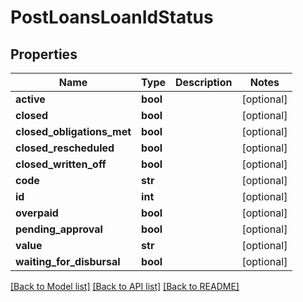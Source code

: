 # PostLoansLoanIdStatus

## Properties
Name | Type | Description | Notes
------------ | ------------- | ------------- | -------------
**active** | **bool** |  | [optional] 
**closed** | **bool** |  | [optional] 
**closed_obligations_met** | **bool** |  | [optional] 
**closed_rescheduled** | **bool** |  | [optional] 
**closed_written_off** | **bool** |  | [optional] 
**code** | **str** |  | [optional] 
**id** | **int** |  | [optional] 
**overpaid** | **bool** |  | [optional] 
**pending_approval** | **bool** |  | [optional] 
**value** | **str** |  | [optional] 
**waiting_for_disbursal** | **bool** |  | [optional] 

[[Back to Model list]](../README.md#documentation-for-models) [[Back to API list]](../README.md#documentation-for-api-endpoints) [[Back to README]](../README.md)

